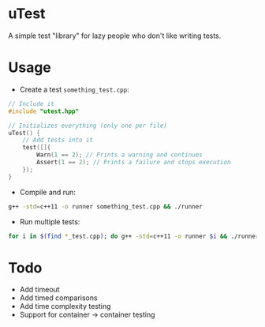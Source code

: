 uTest
=====

A simple test "library" for lazy people who don't like writing tests.

# Usage
- Create a test `something_test.cpp`:
```cpp
// Include it
#include "utest.hpp"

// Initializes everything (only one per file)
uTest() {
    // Add tests into it
    test([]{
        Warn(1 == 2); // Prints a warning and continues
        Assert(1 == 2); // Prints a failure and stops execution
    });
}
```
- Compile and run:
```bash
g++ -std=c++11 -o runner something_test.cpp && ./runner
```
- Run multiple tests:
```bash
for i in $(find *_test.cpp); do g++ -std=c++11 -o runner $i && ./runner; done
```

# Todo
- Add timeout
- Add timed comparisons
- Add time complexity testing
- Support for container -> container testing
